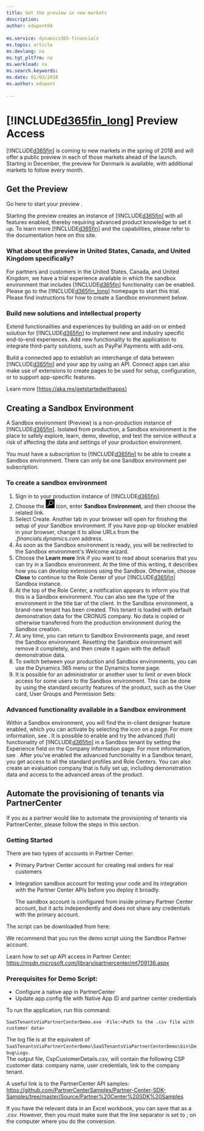 ```yaml
---
title: Get the preview in new markets
description: 
author: edupont04

ms.service: dynamics365-financials
ms.topic: article
ms.devlang: na
ms.tgt_pltfrm: na
ms.workload: na
ms.search.keywords:
ms.date: 01/03/2018
ms.author: edupont

---
```

# [!INCLUDE[d365fin_long](includes/d365fin_long_md.md)] Preview Access
[!INCLUDE[d365fin](includes/d365fin_md.md)] is coming to new markets in the spring of 2018 and will offer a public preview in each of those markets ahead of the launch. Starting in December, the preview for Denmark is available, with additional markets to follow every month.  

## Get the Preview
Go here to start your preview <link>.  

Starting the preview creates an instance of [!INCLUDE[d365fin](includes/d365fin_md.md)] with all features enabled, thereby requiring advanced product knowledge to set it up. To learn more [!INCLUDE[d365fin](includes/d365fin_md.md)] and the capabilities, please refer to the documentation here on this site.  

### What about the preview in United States, Canada, and United Kingdom specifically?
For partners and customers in the United States, Canada, and United Kingdom, we have a trial experience available in which the sandbox environment that includes [!INCLUDE[d365fin](includes/d365fin_md.md)] functionality can be enabled. Please go to the [!INCLUDE[d365fin_long](includes/d365fin_long_md.md)] homepage to start this trial.
Please find instructions for how to create a Sandbox environment below.  

### Build new solutions and intellectual property
Extend functionalities and experiences by building an add-on or embed solution for [!INCLUDE[d365fin](includes/d365fin_md.md)] to implement new and industry specific end-to-end experiences. Add new functionality to the application to integrate third-party solutions, such as PayPal Payments with add-ons.  

Build a connected app to establish an interchange of data between [!INCLUDE[d365fin](includes/d365fin_md.md)] and your app by using an API. Connect apps can also make use of extensions to create pages to be used for setup, configuration, or to support app-specific features.  

Learn more [https://aka.ms/getstartedwithapps]  

## Creating a Sandbox Environment
A Sandbox environment (Preview) is a non-production instance of [!INCLUDE[d365fin](includes/d365fin_md.md)]. Isolated from production, a Sandbox environment is the place to safely explore, learn, demo, develop, and test the service without a risk of affecting the data and settings of your production environment.  

You must have a subscription to [!INCLUDE[d365fin](includes/d365fin_md.md)] to be able to create a Sandbox environment. There can only be one Sandbox environment per subscription.

### To create a sandbox environment

1.	Sign in to your production instance of [!INCLUDE[d365fin](includes/d365fin_md.md)].  
2.	Choose the ![Search for Page or Report](media/ui-search/search_small.png "Search for Page or Report icon") icon, enter **Sandbox Environment**, and then choose the related link.
3.	Select Create. Another tab in your browser will open for finishing the setup of your Sandbox environment.
If you have pop-up blocker enabled in your browser, change it to allow URLs from the *.financials.dynamics.com* address.
4.	As soon as the Sandbox environment is ready, you will be redirected to the Sandbox environment's Welcome wizard.
5.	Choose the **Learn more** link if you want to read about scenarios that you can try in a Sandbox environment. At the time of this writing, it describes how you can develop extensions using the Sandbox. Otherwise, choose **Close** to continue to the Role Center of your [!INCLUDE[d365fin](includes/d365fin_md.md)] Sandbox instance.
6.	At the top of the Role Center, a notification appears to inform you that this is a Sandbox environment. You can also see the type of the environment in the title bar of the client.
In the Sandbox environment, a brand-new tenant has been created. This tenant is loaded with default demonstration data for the CRONUS company. No data is copied or otherwise transferred from the production environment during the Sandbox creation.
7.	At any time, you can return to Sandbox Environments page, and reset the Sandbox environment.
Resetting the Sandbox environment will remove it completely, and then create it again with the default demonstration data.
8.	To switch between your production and Sandbox environments, you can use the Dynamics 365 menu or the Dynamics home page.
9.	It is possible for an administrator or another user to limit or even block access for some users to the Sandbox environment. This can be done by using the standard security features of the product, such as the User card, User Groups and Permission Sets:

### Advanced functionality available in a Sandbox environment
Within a Sandbox environment, you will find the in-client designer feature enabled, which you can activate by selecting the icon on a page. For more information, see <link>.
It is possible to enable and try the advanced (full) functionality of [!INCLUDE[d365fin](includes/d365fin_md.md)] in a Sandbox tenant by setting the Experience field on the Company Information page. For more information, see <link>. After you’ve enabled the advanced functionality in a Sandbox tenant, you get access to all the standard profiles and Role Centers. You can also create an evaluation company that is fully set up, including demonstration data and access to the advanced areas of the product.

## Automate the provisioning of tenants via PartnerCenter
If you as a partner would like to automate the provisioning of tenants via PartnerCenter, please follow the steps in this section.  

### Getting Started
There are two types of accounts in Partner Center:  

-	Primary Partner Center account for creating real orders for real customers  
-	Integration sandbox account for testing your code and its integration with the Partner Center APIs before you deploy it broadly.  

    The sandbox account is configured from inside primary Partner Center account, but it acts independently and does not share any credentials with the primary account.  

The script can be downloaded from here: <path>

We recommend that you run the demo script using the Sandbox Partner account.

Learn how to set up API access in Partner Center: https://msdn.microsoft.com/library/partnercenter/mt709136.aspx

### Prerequisites for Demo Script:
-	Configure a native app in PartnerCenter  
-	Update app.config file with Native App ID and partner center credentials  

To run the application, run this command:
```
SaaSTenantsViaPartnerCenterDemo.exe -File:<Path to the .csv file with customer data>
```

The log file is at the equivalent of ```SaaSTenantsViaPartnerCenterDemo\SaaSTenantsViaPartnerCenterDemo\bin\Debug\Logs```.  
The output file, CspCustomerDetails.csv, will contain the following CSP customer data: company name, user credentials, link to the company tenant.  

A useful link is to the PartnerCenter API samples: https://github.com/PartnerCenterSamples/Partner-Center-SDK-Samples/tree/master/Source/Partner%20Center%20SDK%20Samples

If you have the relevant data in an Excel workbook, you can save that as a .csv. However, then you must make sure that the line separator is set to ; on the computer where you do the conversion.  
